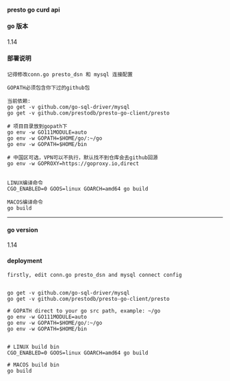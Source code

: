 #### presto go curd api  

#### go 版本
1.14


#### 部署说明 
```
记得修改conn.go presto_dsn 和 mysql 连接配置

GOPATH必须包含你下过的github包

当前依赖:
go get -v github.com/go-sql-driver/mysql
go get -v github.com/prestodb/presto-go-client/presto

# 项目目录放到gopath下
go env -w GO111MODULE=auto
go env -w GOPATH=$HOME/go/:~/go
go env -w GOPATH=$HOME/bin

# 中国区可选，VPN可以不执行，默认找不到仓库会去github回源
go env -w GOPROXY=https://goproxy.io,direct


LINUX编译命令
CGO_ENABLED=0 GOOS=linux GOARCH=amd64 go build

MACOS编译命令
go build
```

------------------------------------------------

#### go version
1.14


#### deployment
`firstly, edit conn.go presto_dsn and mysql connect config`

```

go get -v github.com/go-sql-driver/mysql
go get -v github.com/prestodb/presto-go-client/presto

# GOPATH direct to your go src path, example: ~/go
go env -w GO111MODULE=auto
go env -w GOPATH=$HOME/go/:~/go
go env -w GOPATH=$HOME/bin


# LINUX build bin
CGO_ENABLED=0 GOOS=linux GOARCH=amd64 go build

# MACOS build bin
go build
```
